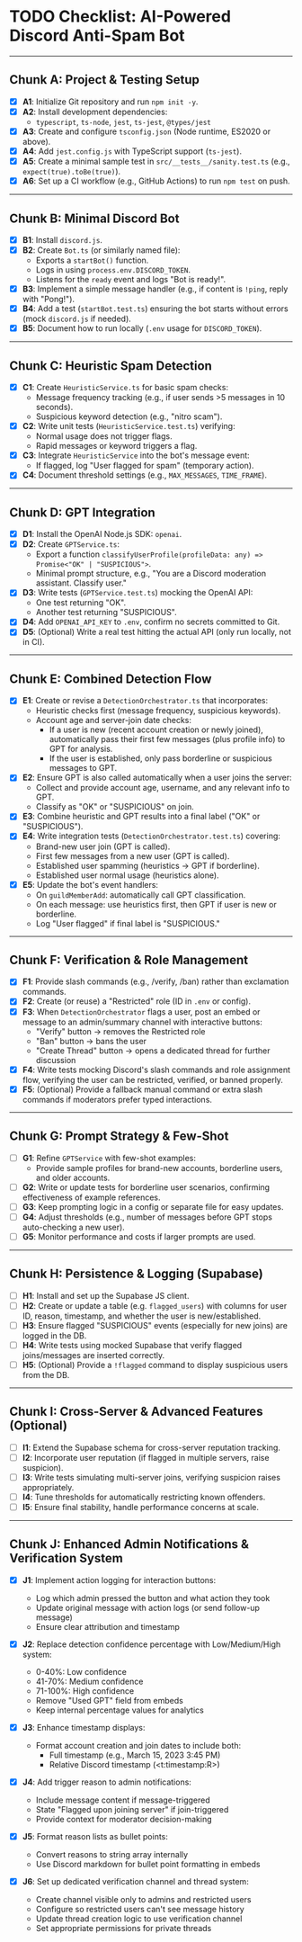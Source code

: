 # TODO Checklist: AI-Powered Discord Anti-Spam Bot

---

## Chunk A: Project & Testing Setup

- [x] **A1**: Initialize Git repository and run `npm init -y`.
- [x] **A2**: Install development dependencies:
  - `typescript`, `ts-node`, `jest`, `ts-jest`, `@types/jest`
- [x] **A3**: Create and configure `tsconfig.json` (Node runtime, ES2020 or above).
- [x] **A4**: Add `jest.config.js` with TypeScript support (`ts-jest`).
- [x] **A5**: Create a minimal sample test in `src/__tests__/sanity.test.ts` (e.g., `expect(true).toBe(true)`).
- [x] **A6**: Set up a CI workflow (e.g., GitHub Actions) to run `npm test` on push.

---

## Chunk B: Minimal Discord Bot

- [x] **B1**: Install `discord.js`.
- [x] **B2**: Create `Bot.ts` (or similarly named file):
  - Exports a `startBot()` function.
  - Logs in using `process.env.DISCORD_TOKEN`.
  - Listens for the `ready` event and logs "Bot is ready!".
- [x] **B3**: Implement a simple message handler (e.g., if content is `!ping`, reply with "Pong!").
- [x] **B4**: Add a test (`startBot.test.ts`) ensuring the bot starts without errors (mock `discord.js` if needed).
- [x] **B5**: Document how to run locally (`.env` usage for `DISCORD_TOKEN`).

---

## Chunk C: Heuristic Spam Detection

- [x] **C1**: Create `HeuristicService.ts` for basic spam checks:
  - Message frequency tracking (e.g., if user sends >5 messages in 10 seconds).
  - Suspicious keyword detection (e.g., "nitro scam").
- [x] **C2**: Write unit tests (`HeuristicService.test.ts`) verifying:
  - Normal usage does not trigger flags.
  - Rapid messages or keyword triggers a flag.
- [x] **C3**: Integrate `HeuristicService` into the bot's message event:
  - If flagged, log "User flagged for spam" (temporary action).
- [x] **C4**: Document threshold settings (e.g., `MAX_MESSAGES`, `TIME_FRAME`).

---

## Chunk D: GPT Integration

- [x] **D1**: Install the OpenAI Node.js SDK: `openai`.
- [x] **D2**: Create `GPTService.ts`:
  - Export a function `classifyUserProfile(profileData: any) => Promise<"OK" | "SUSPICIOUS">`.
  - Minimal prompt structure, e.g., "You are a Discord moderation assistant. Classify user."
- [x] **D3**: Write tests (`GPTService.test.ts`) mocking the OpenAI API:
  - One test returning "OK".
  - Another test returning "SUSPICIOUS".
- [x] **D4**: Add `OPENAI_API_KEY` to `.env`, confirm no secrets committed to Git.
- [x] **D5**: (Optional) Write a real test hitting the actual API (only run locally, not in CI).

---

## Chunk E: Combined Detection Flow

- [x] **E1**: Create or revise a `DetectionOrchestrator.ts` that incorporates:
  - Heuristic checks first (message frequency, suspicious keywords).
  - Account age and server-join date checks:
    - If a user is new (recent account creation or newly joined), automatically pass their first few messages (plus profile info) to GPT for analysis.
    - If the user is established, only pass borderline or suspicious messages to GPT.
- [x] **E2**: Ensure GPT is also called automatically when a user joins the server:
  - Collect and provide account age, username, and any relevant info to GPT.
  - Classify as "OK" or "SUSPICIOUS" on join.
- [x] **E3**: Combine heuristic and GPT results into a final label ("OK" or "SUSPICIOUS").
- [x] **E4**: Write integration tests (`DetectionOrchestrator.test.ts`) covering:
  - Brand-new user join (GPT is called).
  - First few messages from a new user (GPT is called).
  - Established user spamming (heuristics → GPT if borderline).
  - Established user normal usage (heuristics alone).
- [x] **E5**: Update the bot's event handlers:
  - On `guildMemberAdd`: automatically call GPT classification.
  - On each message: use heuristics first, then GPT if user is new or borderline.
  - Log "User flagged" if final label is "SUSPICIOUS."

---

## Chunk F: Verification & Role Management

- [x] **F1**: Provide slash commands (e.g., /verify, /ban) rather than exclamation commands.
- [x] **F2**: Create (or reuse) a "Restricted" role (ID in `.env` or config).
- [x] **F3**: When `DetectionOrchestrator` flags a user, post an embed or message to an admin/summary channel with interactive buttons:
  - "Verify" button → removes the Restricted role
  - "Ban" button → bans the user
  - "Create Thread" button → opens a dedicated thread for further discussion
- [x] **F4**: Write tests mocking Discord's slash commands and role assignment flow, verifying the user can be restricted, verified, or banned properly.
- [x] **F5**: (Optional) Provide a fallback manual command or extra slash commands if moderators prefer typed interactions.

---

## Chunk G: Prompt Strategy & Few-Shot

- [ ] **G1**: Refine `GPTService` with few-shot examples:
  - Provide sample profiles for brand-new accounts, borderline users, and older accounts.
- [ ] **G2**: Write or update tests for borderline user scenarios, confirming effectiveness of example references.
- [ ] **G3**: Keep prompting logic in a config or separate file for easy updates.
- [ ] **G4**: Adjust thresholds (e.g., number of messages before GPT stops auto-checking a new user).
- [ ] **G5**: Monitor performance and costs if larger prompts are used.

---

## Chunk H: Persistence & Logging (Supabase)

- [ ] **H1**: Install and set up the Supabase JS client.
- [ ] **H2**: Create or update a table (e.g. `flagged_users`) with columns for user ID, reason, timestamp, and whether the user is new/established.
- [ ] **H3**: Ensure flagged "SUSPICIOUS" events (especially for new joins) are logged in the DB.
- [ ] **H4**: Write tests using mocked Supabase that verify flagged joins/messages are inserted correctly.
- [ ] **H5**: (Optional) Provide a `!flagged` command to display suspicious users from the DB.

---

## Chunk I: Cross-Server & Advanced Features (Optional)

- [ ] **I1**: Extend the Supabase schema for cross-server reputation tracking.
- [ ] **I2**: Incorporate user reputation (if flagged in multiple servers, raise suspicion).
- [ ] **I3**: Write tests simulating multi-server joins, verifying suspicion raises appropriately.
- [ ] **I4**: Tune thresholds for automatically restricting known offenders.
- [ ] **I5**: Ensure final stability, handle performance concerns at scale.

---

## Chunk J: Enhanced Admin Notifications & Verification System

- [x] **J1**: Implement action logging for interaction buttons:

  - Log which admin pressed the button and what action they took
  - Update original message with action logs (or send follow-up message)
  - Ensure clear attribution and timestamp

- [x] **J2**: Replace detection confidence percentage with Low/Medium/High system:

  - 0-40%: Low confidence
  - 41-70%: Medium confidence
  - 71-100%: High confidence
  - Remove "Used GPT" field from embeds
  - Keep internal percentage values for analytics

- [x] **J3**: Enhance timestamp displays:

  - Format account creation and join dates to include both:
    - Full timestamp (e.g., March 15, 2023 3:45 PM)
    - Relative Discord timestamp (<t:timestamp:R>)

- [x] **J4**: Add trigger reason to admin notifications:

  - Include message content if message-triggered
  - State "Flagged upon joining server" if join-triggered
  - Provide context for moderator decision-making

- [x] **J5**: Format reason lists as bullet points:

  - Convert reasons to string array internally
  - Use Discord markdown for bullet point formatting in embeds

- [x] **J6**: Set up dedicated verification channel and thread system:
  - Create channel visible only to admins and restricted users
  - Configure so restricted users can't see message history
  - Update thread creation logic to use verification channel
  - Set appropriate permissions for private threads
